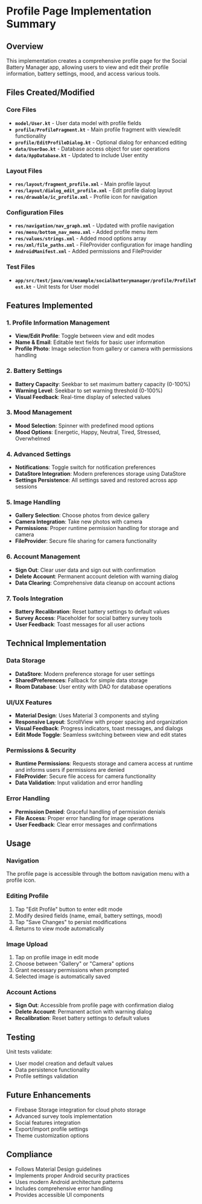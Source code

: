 # Profile Page Implementation Summary

## Overview
This implementation creates a comprehensive profile page for the Social Battery Manager app, allowing users to view and edit their profile information, battery settings, mood, and access various tools.

## Files Created/Modified

### Core Files
- **`model/User.kt`** - User data model with profile fields
- **`profile/ProfileFragment.kt`** - Main profile fragment with view/edit functionality
- **`profile/EditProfileDialog.kt`** - Optional dialog for enhanced editing
- **`data/UserDao.kt`** - Database access object for user operations
- **`data/AppDatabase.kt`** - Updated to include User entity

### Layout Files
- **`res/layout/fragment_profile.xml`** - Main profile layout
- **`res/layout/dialog_edit_profile.xml`** - Edit profile dialog layout
- **`res/drawable/ic_profile.xml`** - Profile icon for navigation

### Configuration Files
- **`res/navigation/nav_graph.xml`** - Updated with profile navigation
- **`res/menu/bottom_nav_menu.xml`** - Added profile menu item
- **`res/values/strings.xml`** - Added mood options array
- **`res/xml/file_paths.xml`** - FileProvider configuration for image handling
- **`AndroidManifest.xml`** - Added permissions and FileProvider

### Test Files
- **`app/src/test/java/com/example/socialbatterymanager/profile/ProfileTest.kt`** - Unit tests for User model

## Features Implemented

### 1. Profile Information Management
- **View/Edit Profile**: Toggle between view and edit modes
- **Name & Email**: Editable text fields for basic user information
- **Profile Photo**: Image selection from gallery or camera with permissions handling

### 2. Battery Settings
- **Battery Capacity**: Seekbar to set maximum battery capacity (0-100%)
- **Warning Level**: Seekbar to set warning threshold (0-100%)
- **Visual Feedback**: Real-time display of selected values

### 3. Mood Management
- **Mood Selection**: Spinner with predefined mood options
- **Mood Options**: Energetic, Happy, Neutral, Tired, Stressed, Overwhelmed

### 4. Advanced Settings
- **Notifications**: Toggle switch for notification preferences
- **DataStore Integration**: Modern preferences storage using DataStore
- **Settings Persistence**: All settings saved and restored across app sessions

### 5. Image Handling
- **Gallery Selection**: Choose photos from device gallery
- **Camera Integration**: Take new photos with camera
- **Permissions**: Proper runtime permission handling for storage and camera
- **FileProvider**: Secure file sharing for camera functionality

### 6. Account Management
- **Sign Out**: Clear user data and sign out with confirmation
- **Delete Account**: Permanent account deletion with warning dialog
- **Data Clearing**: Comprehensive data cleanup on account actions

### 7. Tools Integration
- **Battery Recalibration**: Reset battery settings to default values
- **Survey Access**: Placeholder for social battery survey tools
- **User Feedback**: Toast messages for all user actions

## Technical Implementation

### Data Storage
- **DataStore**: Modern preference storage for user settings
- **SharedPreferences**: Fallback for simple data storage
- **Room Database**: User entity with DAO for database operations

### UI/UX Features
- **Material Design**: Uses Material 3 components and styling
- **Responsive Layout**: ScrollView with proper spacing and organization
- **Visual Feedback**: Progress indicators, toast messages, and dialogs
- **Edit Mode Toggle**: Seamless switching between view and edit states

### Permissions & Security
- **Runtime Permissions**: Requests storage and camera access at runtime and informs users if permissions are denied
- **FileProvider**: Secure file access for camera functionality
- **Data Validation**: Input validation and error handling

### Error Handling
- **Permission Denied**: Graceful handling of permission denials
- **File Access**: Proper error handling for image operations
- **User Feedback**: Clear error messages and confirmations

## Usage

### Navigation
The profile page is accessible through the bottom navigation menu with a profile icon.

### Editing Profile
1. Tap "Edit Profile" button to enter edit mode
2. Modify desired fields (name, email, battery settings, mood)
3. Tap "Save Changes" to persist modifications
4. Returns to view mode automatically

### Image Upload
1. Tap on profile image in edit mode
2. Choose between "Gallery" or "Camera" options
3. Grant necessary permissions when prompted
4. Selected image is automatically saved

### Account Actions
- **Sign Out**: Accessible from profile page with confirmation dialog
- **Delete Account**: Permanent action with warning dialog
- **Recalibration**: Reset battery settings to default values

## Testing
Unit tests validate:
- User model creation and default values
- Data persistence functionality
- Profile settings validation

## Future Enhancements
- Firebase Storage integration for cloud photo storage
- Advanced survey tools implementation
- Social features integration
- Export/import profile settings
- Theme customization options

## Compliance
- Follows Material Design guidelines
- Implements proper Android security practices
- Uses modern Android architecture patterns
- Includes comprehensive error handling
- Provides accessible UI components